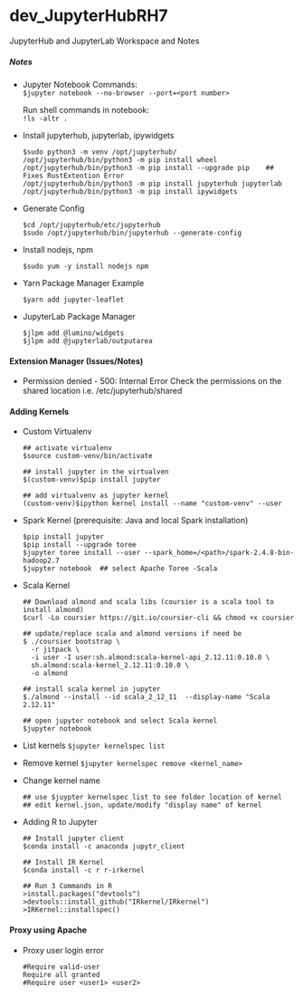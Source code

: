 # dev_JupyterHubRH7
JupyterHub and JupyterLab Workspace and Notes

##### Notes
- Jupyter Notebook Commands: <br/>
  `$jupyter notebook --no-browser --port=<port number>` <br/>
  
  Run shell commands in notebook: <br/>
  `!ls -altr .` <br/>

- Install jupyterhub, jupyterlab, ipywidgets <br/>
  ```
  $sudo python3 -m venv /opt/jupyterhub/
  /opt/jupyterhub/bin/python3 -m pip install wheel
  /opt/jupyterhub/bin/python3 -m pip install --upgrade pip    ## Fixes RustExtention Error
  /opt/jupyterhub/bin/python3 -m pip install jupyterhub jupyterlab
  /opt/jupyterhub/bin/python3 -m pip install ipywidgets
  ```
- Generate Config <br/>
  ```
  $cd /opt/jupyterhub/etc/jupyterhub
  $sudo /opt/jupyterhub/bin/jupyterhub --generate-config
  ```

- Install nodejs, npm <br/>
  ```
  $sudo yum -y install nodejs npm
  ```
- Yarn Package Manager Example
  ```
  $yarn add jupyter-leaflet
  ```

- JupyterLab Package Manager <br/>
  ```
  $jlpm add @lumino/widgets
  $jlpm add @jupyterlab/outputarea
  ```

#### Extension Manager (Issues/Notes)
- Permission denied - 500: Internal Error
  Check the permissions on the shared location i.e. /etc/jupyterhub/shared <br/> 
  
#### Adding Kernels
- Custom Virtualenv
  ```
  ## activate virtualenv
  $source custom-venv/bin/activate
  
  ## install jupyter in the virtualven
  $(custom-venv)$pip install jupyter
  
  ## add virtualvenv as jupyter kernel
  (custom-venv)$ipython kernel install --name "custom-venv" --user
  ```
- Spark Kernel (prerequisite: Java and local Spark installation)
  ```
  $pip install jupyter
  $pip install --upgrade toree
  $jupyter toree install --user --spark_home=/<path>/spark-2.4.8-bin-hadoop2.7
  $jupyter notebook  ## select Apache Toree -Scala
  ```
- Scala Kernel
  ```
  ## Download almond and scala libs (coursier is a scala tool to install almond)
  $curl -Lo coursier https://git.io/coursier-cli && chmod +x coursier
  
  ## update/replace scala and almond versions if need be
  $ ./coursier bootstrap \
    -r jitpack \
    -i user -I user:sh.almond:scala-kernel-api_2.12.11:0.10.0 \
    sh.almond:scala-kernel_2.12.11:0.10.0 \
    -o almond
    
  ## install scala kernel in jupyter
  $./almond --install --id scala_2_12_11  --display-name "Scala 2.12.11"
  
  ## open jupyter notebook and select Scala kernel
  $jupyter notebook
  ```
- List kernels
  `$jupyter kernelspec list` <br/>
  
- Remove kernel
  `$jupyter kernelspec remove <kernel_name>` <br/>

- Change kernel name
  ```
  ## use $juypter kernelspec list to see folder location of kernel
  ## edit kernel.json, update/modify "display name" of kernel
  ```
- Adding R to Jupyter
  ```
  ## Install jupyter client
  $conda install -c anaconda jupytr_client
  
  ## Install IR Kernel
  $conda install -c r r-irkernel
  
  ## Run 3 Commands in R
  >install.packages("devtools")
  >devtools::install_github("IRkernel/IRkernel")
  >IRKernel::installspec()
  
  ```

#### Proxy using Apache
- Proxy user login error
  ```
  #Require valid-user
  Require all granted
  #Require user <user1> <user2>
  ```

